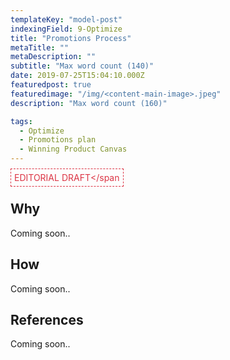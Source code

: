 ```yaml
---
templateKey: "model-post"
indexingField: 9-Optimize
title: "Promotions Process"
metaTitle: ""
metaDescription: ""
subtitle: "Max word count (140)"
date: 2019-07-25T15:04:10.000Z
featuredpost: true
featuredimage: "/img/<content-main-image>.jpeg"
description: "Max word count (160)"

tags:
  - Optimize
  - Promotions plan
  - Winning Product Canvas
---
```


<span style="color:#dc3545;border: 1px dashed #dc3545;padding: 5px">EDITORIAL DRAFT</span
## Why
Coming soon..

## How
Coming soon..

## References
Coming soon..
